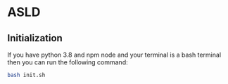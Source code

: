 # ASLD

## Initialization

If you have python 3.8 and npm node and your terminal is a bash terminal then you can run the following command:

```bash
bash init.sh
```
